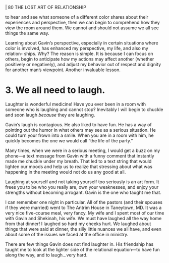 | 80 THE LOST ART OF RELATIONSHIP

to hear and see what someone of a different color shares about their experiences
and perspective, then we can begin to comprehend how they view the room
around them. We cannot and should not assume we all see things the same way.

Learning about Gavin’s perspective, especially in certain situations where
color is involved, has enhanced my perspective, my life, and also my relation-
ships. Why? The reason is simple. It is because I can focus on others, begin to
anticipate how my actions may affect another (whether positively or negatively),
and adjust my behavior out of respect and dignity for another man’s viewpoint.
Another invaluable lesson.

# 3. We all need to laugh.

Laughter is wonderful medicine! Have you ever been in a room with
someone who is laughing and cannot stop? Inevitably I will begin to chuckle
and soon laugh _because_ they are laughing.

Gavin’s laugh is contagious. He also liked to have fun. He has a way of
pointing out the humor in what others may see as a serious situation. He could
turn your frown into a smile. When you are in a room with him, he quickly
becomes the one we would call “the life of the party.”

Many times, when we were in a serious meeting, I would get a buzz on my
phone—a text message from Gavin with a funny comment that instantly made
me chuckle under my breath. That led to a text string that would lighten our
moods and help us to realize that stressing about what was happening in the
meeting would not do us any good at all.

Laughing at yourself and not taking yourself too seriously is an art form.
It frees you to be who you really are, own your weaknesses, and enjoy your
strengths without becoming arrogant. Gavin is the one who taught me that.

I can remember one night in particular. All of the pastors (and their spouses
if they were married) went to The Antrim House in Taneytown, MD. It was a
very nice five-course meal, very fancy. My wife and I spent most of our time with
Gavin and Shekinah, his wife. We must have laughed all the way home from that
dinner! I laughed so hard my cheeks hurt. We laughed about things that were
said at dinner, the silly little nuances we all have, and even about some of the
issues we faced at the office in ministry.

There are few things Gavin does not find laughter in. His friendship has
taught me to look at the lighter side of the relational equation—to have fun
along the way, and to laugh...very hard.

